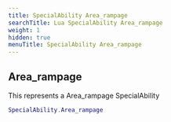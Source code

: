 ```yaml
---
title: SpecialAbility Area_rampage
searchTitle: Lua SpecialAbility Area_rampage
weight: 1
hidden: true
menuTitle: SpecialAbility Area_rampage
---
```

## Area_rampage

This represents a Area_rampage SpecialAbility
```lua
SpecialAbility.Area_rampage
```